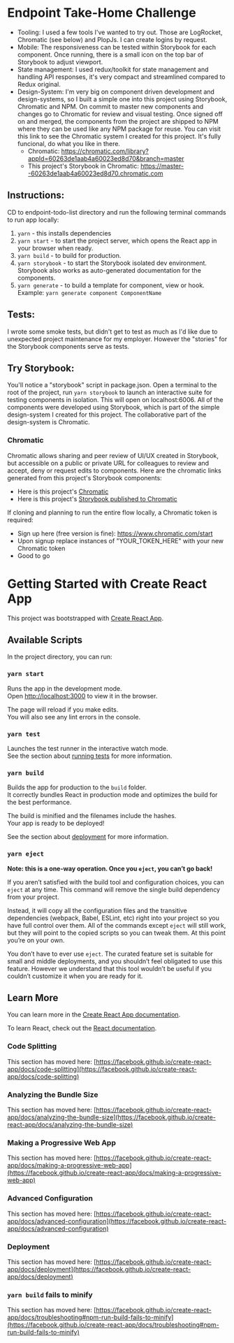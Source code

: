 # Endpoint Take-Home Challenge
- Tooling: I used a few tools I've wanted to try out.  Those are LogRocket, Chromatic (see below) and PlopJs.  I can create logins by request.
- Mobile: The responsiveness can be tested within Storybook for each component. Once running, there is a small icon on the top bar of Storybook to adjust viewport.  
- State management: I used redux/toolkit for state management and handling API responses, it's very compact and streamlined compared to Redux original.
- Design-System: I'm very big on component driven development and design-systems, so I built a simple one into this project using Storybook, Chromatic and NPM. On commit to master new components and changes go to Chromatic for review and visual testing.  Once signed off on and merged, the components from the project are shipped to NPM where they can be used like any NPM package for reuse.  You can visit this link to see the Chromatic system I created for this project. It's fully funcional, do what you like in there.
  - Chromatic: https://chromatic.com/library?appId=60263de1aab4a60023ed8d70&branch=master
  - This project's Storybook in Chromatic: https://master--60263de1aab4a60023ed8d70.chromatic.com    


## Instructions:
CD to endpoint-todo-list directory and run the following terminal commands to run app locally:
1. `yarn` - this installs dependencies
2. `yarn start` - to start the project server, which opens the React app in your browser when ready.
3. `yarn build` - to build for production.
4. `yarn storybook` - to start the Storybook isolated dev environment.  Storybook also works as auto-generated documentation for the components.
5. `yarn generate` - to build a template for component, view or hook.  Example: `yarn generate component ComponentName`  

## Tests:
I wrote some smoke tests, but didn't get to test as much as I'd like due to unexpected project maintenance for my employer. However the "stories" for the Storybook components serve as tests.

## Try Storybook:
You'll notice a "storybook" script in package.json.  Open a terminal to the root of the project, run `yarn storybook` to launch an interactive suite for testing components in isolation. This will open on localhost:6006.  All of the components were developed using Storybook, which is part of the simple design-system I created for this project. The collaborative part of the design-system is Chromatic. 

### Chromatic
Chromatic allows sharing and peer review of UI/UX created in Storybook, but accessible on a public or private URL for colleagues to review and accept, deny or request edits to components.  Here are the chromatic links generated from this project's Storybook components:
- Here is this project's [Chromatic](https://chromatic.com/library?appId=60263de1aab4a60023ed8d70&branch=master)
- Here is this project's [Storybook published to Chromatic](https://master--60263de1aab4a60023ed8d70.chromatic.com)

If cloning and planning to run the entire flow locally, a Chromatic token is required:
- Sign up here (free version is fine): https://www.chromatic.com/start
- Upon signup replace instances of "YOUR_TOKEN_HERE" with your new Chromatic token
- Good to go

# Getting Started with Create React App 

This project was bootstrapped with [Create React App](https://github.com/facebook/create-react-app).

## Available Scripts

In the project directory, you can run:

### `yarn start`

Runs the app in the development mode.\
Open [http://localhost:3000](http://localhost:3000) to view it in the browser.

The page will reload if you make edits.\
You will also see any lint errors in the console.

### `yarn test`

Launches the test runner in the interactive watch mode.\
See the section about [running tests](https://facebook.github.io/create-react-app/docs/running-tests) for more information.

### `yarn build`

Builds the app for production to the `build` folder.\
It correctly bundles React in production mode and optimizes the build for the best performance.

The build is minified and the filenames include the hashes.\
Your app is ready to be deployed!

See the section about [deployment](https://facebook.github.io/create-react-app/docs/deployment) for more information.

### `yarn eject`

**Note: this is a one-way operation. Once you `eject`, you can’t go back!**

If you aren’t satisfied with the build tool and configuration choices, you can `eject` at any time. This command will remove the single build dependency from your project.

Instead, it will copy all the configuration files and the transitive dependencies (webpack, Babel, ESLint, etc) right into your project so you have full control over them. All of the commands except `eject` will still work, but they will point to the copied scripts so you can tweak them. At this point you’re on your own.

You don’t have to ever use `eject`. The curated feature set is suitable for small and middle deployments, and you shouldn’t feel obligated to use this feature. However we understand that this tool wouldn’t be useful if you couldn’t customize it when you are ready for it.

## Learn More

You can learn more in the [Create React App documentation](https://facebook.github.io/create-react-app/docs/getting-started).

To learn React, check out the [React documentation](https://reactjs.org/).

### Code Splitting

This section has moved here: [https://facebook.github.io/create-react-app/docs/code-splitting](https://facebook.github.io/create-react-app/docs/code-splitting)

### Analyzing the Bundle Size

This section has moved here: [https://facebook.github.io/create-react-app/docs/analyzing-the-bundle-size](https://facebook.github.io/create-react-app/docs/analyzing-the-bundle-size)

### Making a Progressive Web App

This section has moved here: [https://facebook.github.io/create-react-app/docs/making-a-progressive-web-app](https://facebook.github.io/create-react-app/docs/making-a-progressive-web-app)

### Advanced Configuration

This section has moved here: [https://facebook.github.io/create-react-app/docs/advanced-configuration](https://facebook.github.io/create-react-app/docs/advanced-configuration)

### Deployment

This section has moved here: [https://facebook.github.io/create-react-app/docs/deployment](https://facebook.github.io/create-react-app/docs/deployment)

### `yarn build` fails to minify

This section has moved here: [https://facebook.github.io/create-react-app/docs/troubleshooting#npm-run-build-fails-to-minify](https://facebook.github.io/create-react-app/docs/troubleshooting#npm-run-build-fails-to-minify)

